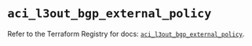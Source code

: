 # `aci_l3out_bgp_external_policy`

Refer to the Terraform Registry for docs: [`aci_l3out_bgp_external_policy`](https://registry.terraform.io/providers/ciscodevnet/aci/2.17.0/docs/resources/l3out_bgp_external_policy).
